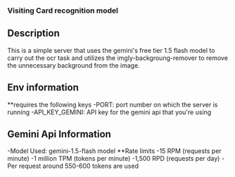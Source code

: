 ### Visiting Card recognition model

## Description
This is a simple server that uses the gemini's free tier 1.5 flash model to carry out the ocr task 
and utilizes the imgly-backgroung-remover to remove the unnecessary background from the image.

## Env information
**requires the following keys
-PORT: port number on which the server is running
-API_KEY_GEMINI: API key for the gemini api that you're using 

## Gemini Api Information
-Model Used: gemini-1.5-flash model
**Rate limits
-15 RPM (requests per minute)
-1 million TPM (tokens per minute)
-1,500 RPD (requests per day)
-Per request around 550-600 tokens are used

